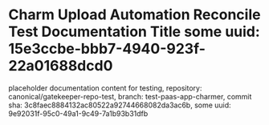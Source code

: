 # Charm Upload Automation Reconcile Test Documentation Title some uuid: 15e3ccbe-bbb7-4940-923f-22a01688dcd0
 placeholder documentation content for testing,  repository: canonical/gatekeeper-repo-test,  branch: test-paas-app-charmer,  commit sha: 3c8faec8884132ac80522a92744668082da3ac6b,  some uuid: 9e92031f-95c0-49a1-9c49-7a1b93b31dfb
